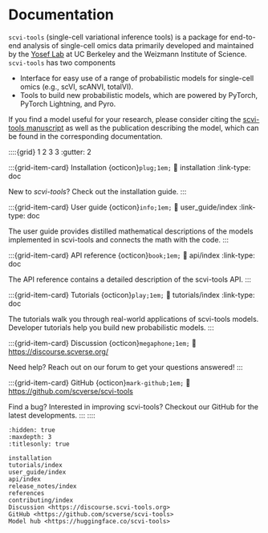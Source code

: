 # Documentation

`scvi-tools` (single-cell variational inference tools) is a package for end-to-end analysis of
single-cell omics data primarily developed and maintained by the
[Yosef Lab](https://yoseflab.github.io/) at UC Berkeley and the Weizmann Institute of Science.
`scvi-tools` has two components

-   Interface for easy use of a range of probabilistic models for single-cell omics (e.g., scVI, scANVI, totalVI).
-   Tools to build new probabilistic models, which are powered by PyTorch, PyTorch Lightning, and Pyro.

If you find a model useful for your research, please consider citing the [scvi-tools manuscript](http://dx.doi.org/10.1038/s41587-021-01206-w) as well as the publication describing the model, which can be found in the corresponding documentation.

::::{grid} 1 2 3 3
:gutter: 2

:::{grid-item-card} Installation {octicon}`plug;1em;`
:link: installation
:link-type: doc

New to _scvi-tools_? Check out the installation guide.
:::

:::{grid-item-card} User guide {octicon}`info;1em;`
:link: user_guide/index
:link-type: doc

The user guide provides distilled mathematical descriptions of
the models implemented in scvi-tools and connects the math
with the code.
:::

:::{grid-item-card} API reference {octicon}`book;1em;`
:link: api/index
:link-type: doc

The API reference contains a detailed description of
the scvi-tools API.
:::

:::{grid-item-card} Tutorials {octicon}`play;1em;`
:link: tutorials/index
:link-type: doc

The tutorials walk you through real-world applications of scvi-tools models.
Developer tutorials help you build new probabilistic models.
:::

:::{grid-item-card} Discussion {octicon}`megaphone;1em;`
:link: https://discourse.scverse.org/

Need help? Reach out on our forum to get your questions answered!
:::

:::{grid-item-card} GitHub {octicon}`mark-github;1em;`
:link: https://github.com/scverse/scvi-tools

Find a bug? Interested in improving scvi-tools? Checkout our GitHub for the latest developments.
:::
::::

```{toctree}
:hidden: true
:maxdepth: 3
:titlesonly: true

installation
tutorials/index
user_guide/index
api/index
release_notes/index
references
contributing/index
Discussion <https://discourse.scvi-tools.org>
GitHub <https://github.com/scverse/scvi-tools>
Model hub <https://huggingface.co/scvi-tools>
```
